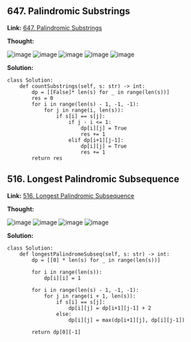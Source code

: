 ## 647. Palindromic Substrings ##

**Link:** [647. Palindromic Substrings](https://leetcode.com/problems/palindromic-substrings/description/)

**Thought:**

![image](https://user-images.githubusercontent.com/69004164/216849238-18df5279-9510-40b0-b6cb-c2aaf63e5eb9.png)
![image](https://user-images.githubusercontent.com/69004164/216849246-13fad174-1876-4189-b9fe-6a37c0b50682.png)
![image](https://user-images.githubusercontent.com/69004164/216849261-c1890ecc-310a-4fb2-9920-7f768f33876a.png)
![image](https://user-images.githubusercontent.com/69004164/216849297-16f3f932-b626-48f7-b166-2d3b3d232cda.png)
![image](https://user-images.githubusercontent.com/69004164/216849305-a27afb49-b5c7-46b7-bdd4-b75d39f1c0c9.png)

**Solution:**
```
class Solution:
    def countSubstrings(self, s: str) -> int:
        dp = [[False]* len(s) for _ in range(len(s))]
        res = 0
        for i in range(len(s) - 1, -1, -1):
            for j in range(i, len(s)):
                if s[i] == s[j]:
                    if j - i <= 1:
                        dp[i][j] = True
                        res += 1
                    elif dp[i+1][j-1]:
                        dp[i][j] = True
                        res += 1
        return res
```
## 516. Longest Palindromic Subsequence ##

**Link:** [516. Longest Palindromic Subsequence](https://leetcode.com/problems/longest-palindromic-subsequence/description/)

**Thought:**

![image](https://user-images.githubusercontent.com/69004164/216849564-c4fc9906-8da5-4cb4-8ef2-2b0d598f9c13.png)
![image](https://user-images.githubusercontent.com/69004164/216849577-50e37072-0cf3-4575-b8c9-1cff7b7024b1.png)
![image](https://user-images.githubusercontent.com/69004164/216849601-710035cb-609d-411d-b29d-74d33ef98f72.png)
![image](https://user-images.githubusercontent.com/69004164/216849611-5b51e532-5f09-433d-8f31-5270d7e0ec02.png)

**Solution:**
```
class Solution:
    def longestPalindromeSubseq(self, s: str) -> int:
        dp = [[0] * len(s) for _ in range(len(s))]

        for i in range(len(s)):
            dp[i][i] = 1
        
        for i in range(len(s) - 1, -1, -1):
            for j in range(i + 1, len(s)):
                if s[i] == s[j]:
                    dp[i][j] = dp[i+1][j-1] + 2
                else:
                    dp[i][j] = max(dp[i+1][j], dp[i][j-1])
        
        return dp[0][-1]
```





